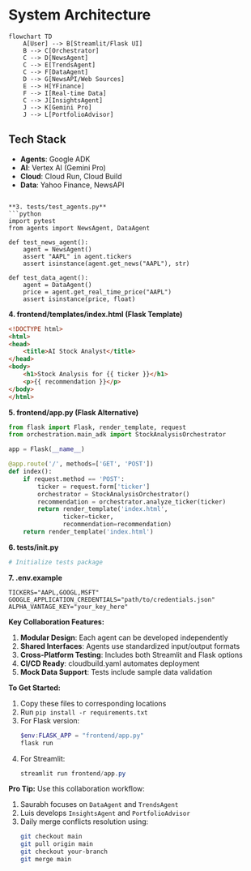 # System Architecture

```
flowchart TD
    A[User] --> B[Streamlit/Flask UI]
    B --> C[Orchestrator]
    C --> D[NewsAgent]
    C --> E[TrendsAgent]
    C --> F[DataAgent]
    D --> G[NewsAPI/Web Sources]
    E --> H[YFinance]
    F --> I[Real-time Data]
    C --> J[InsightsAgent]
    J --> K[Gemini Pro]
    J --> L[PortfolioAdvisor]
```

## Tech Stack
- **Agents**: Google ADK
- **AI**: Vertex AI (Gemini Pro)
- **Cloud**: Cloud Run, Cloud Build
- **Data**: Yahoo Finance, NewsAPI
```

**3. tests/test_agents.py**
```python
import pytest
from agents import NewsAgent, DataAgent

def test_news_agent():
    agent = NewsAgent()
    assert "AAPL" in agent.tickers
    assert isinstance(agent.get_news("AAPL"), str)

def test_data_agent():
    agent = DataAgent()
    price = agent.get_real_time_price("AAPL")
    assert isinstance(price, float)
```

**4. frontend/templates/index.html (Flask Template)**
```html
<!DOCTYPE html>
<html>
<head>
    <title>AI Stock Analyst</title>
</head>
<body>
    <h1>Stock Analysis for {{ ticker }}</h1>
    <p>{{ recommendation }}</p>
</body>
</html>
```

**5. frontend/app.py (Flask Alternative)**
```python
from flask import Flask, render_template, request
from orchestration.main_adk import StockAnalysisOrchestrator

app = Flask(__name__)

@app.route('/', methods=['GET', 'POST'])
def index():
    if request.method == 'POST':
        ticker = request.form['ticker']
        orchestrator = StockAnalysisOrchestrator()
        recommendation = orchestrator.analyze_ticker(ticker)
        return render_template('index.html', 
               ticker=ticker, 
               recommendation=recommendation)
    return render_template('index.html')
```

**6. tests/__init__.py**
```python
# Initialize tests package
```

**7. .env.example**
```
TICKERS="AAPL,GOOGL,MSFT"
GOOGLE_APPLICATION_CREDENTIALS="path/to/credentials.json"
ALPHA_VANTAGE_KEY="your_key_here"
```

**Key Collaboration Features:**
1. **Modular Design**: Each agent can be developed independently
2. **Shared Interfaces**: Agents use standardized input/output formats
3. **Cross-Platform Testing**: Includes both Streamlit and Flask options
4. **CI/CD Ready**: cloudbuild.yaml automates deployment
5. **Mock Data Support**: Tests include sample data validation

**To Get Started:**
1. Copy these files to corresponding locations
2. Run `pip install -r requirements.txt`
3. For Flask version:
   ```powershell
   $env:FLASK_APP = "frontend/app.py"
   flask run
   ```
4. For Streamlit:
   ```powershell
   streamlit run frontend/app.py
   ```

**Pro Tip:** Use this collaboration workflow:
1. Saurabh focuses on `DataAgent` and `TrendsAgent`
2. Luis develops `InsightsAgent` and `PortfolioAdvisor`
3. Daily merge conflicts resolution using:
   ```bash
   git checkout main
   git pull origin main
   git checkout your-branch
   git merge main
   ```


